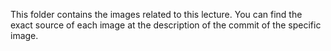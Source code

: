 This folder contains the images related to this lecture. You can find the exact source of each image at the description of the commit of the specific image.